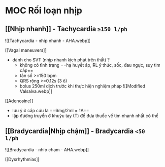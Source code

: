 # MOC Rối loạn nhịp

## [[Nhịp nhanh]] - Tachycardia `≥150 l/ph`

![[Tachycardia - nhip nhanh - AHA.webp]]

[[Vagal maneuvers]] 
- dành cho SVT (nhịp nhanh kịch phát trên thất) ?
	- không có tình trạng ==hạ huyết áp, RL ý thức, sốc, đau ngực, suy tim cấp==
	- tần số >=150 bpm
	- QRS rộng >=0.12s (3 ô)
	- bolus 250ml dịch trước khi thực hiện nghiệm pháp
![[Modified Valsalva.webp]]

[[Adenosine]]
- lưu ý ở cấp cứu là ==6mg/2ml = 1A==
- lập đường truyền ở khuỷu tay (T) để đưa thuốc về tim nhanh nhất có thể

## [[Bradycardia|Nhịp chậm]] - Bradycardia `<50 l/ph`

![[Bradycardia - nhip cham - AHA.webp]]

[[Dysrhythmias]]